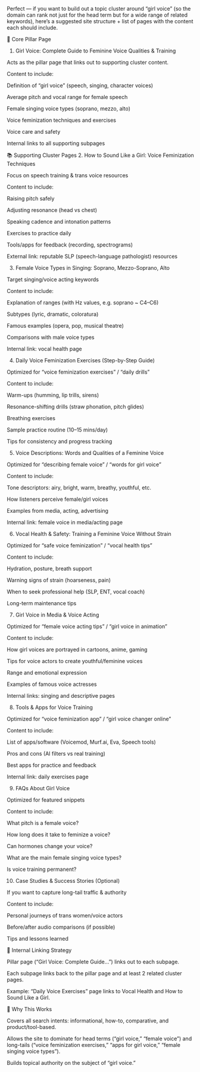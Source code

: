 Perfect — if you want to build out a topic cluster around “girl voice” (so the domain can rank not just for the head term but for a wide range of related keywords), here’s a suggested site structure + list of pages with the content each should include.

🔑 Core Pillar Page

1. Girl Voice: Complete Guide to Feminine Voice Qualities & Training

Acts as the pillar page that links out to supporting cluster content.

Content to include:

Definition of “girl voice” (speech, singing, character voices)

Average pitch and vocal range for female speech

Female singing voice types (soprano, mezzo, alto)

Voice feminization techniques and exercises

Voice care and safety

Internal links to all supporting subpages

📚 Supporting Cluster Pages 2. How to Sound Like a Girl: Voice Feminization Techniques

Focus on speech training & trans voice resources

Content to include:

Raising pitch safely

Adjusting resonance (head vs chest)

Speaking cadence and intonation patterns

Exercises to practice daily

Tools/apps for feedback (recording, spectrograms)

External link: reputable SLP (speech-language pathologist) resources

3. Female Voice Types in Singing: Soprano, Mezzo-Soprano, Alto

Target singing/voice acting keywords

Content to include:

Explanation of ranges (with Hz values, e.g. soprano ~ C4–C6)

Subtypes (lyric, dramatic, coloratura)

Famous examples (opera, pop, musical theatre)

Comparisons with male voice types

Internal link: vocal health page

4. Daily Voice Feminization Exercises (Step-by-Step Guide)

Optimized for “voice feminization exercises” / “daily drills”

Content to include:

Warm-ups (humming, lip trills, sirens)

Resonance-shifting drills (straw phonation, pitch glides)

Breathing exercises

Sample practice routine (10–15 mins/day)

Tips for consistency and progress tracking

5. Voice Descriptions: Words and Qualities of a Feminine Voice

Optimized for “describing female voice” / “words for girl voice”

Content to include:

Tone descriptors: airy, bright, warm, breathy, youthful, etc.

How listeners perceive female/girl voices

Examples from media, acting, advertising

Internal link: female voice in media/acting page

6. Vocal Health & Safety: Training a Feminine Voice Without Strain

Optimized for “safe voice feminization” / “vocal health tips”

Content to include:

Hydration, posture, breath support

Warning signs of strain (hoarseness, pain)

When to seek professional help (SLP, ENT, vocal coach)

Long-term maintenance tips

7. Girl Voice in Media & Voice Acting

Optimized for “female voice acting tips” / “girl voice in animation”

Content to include:

How girl voices are portrayed in cartoons, anime, gaming

Tips for voice actors to create youthful/feminine voices

Range and emotional expression

Examples of famous voice actresses

Internal links: singing and descriptive pages

8. Tools & Apps for Voice Training

Optimized for “voice feminization app” / “girl voice changer online”

Content to include:

List of apps/software (Voicemod, Murf.ai, Eva, Speech tools)

Pros and cons (AI filters vs real training)

Best apps for practice and feedback

Internal link: daily exercises page

9. FAQs About Girl Voice

Optimized for featured snippets

Content to include:

What pitch is a female voice?

How long does it take to feminize a voice?

Can hormones change your voice?

What are the main female singing voice types?

Is voice training permanent?

10. Case Studies & Success Stories (Optional)

If you want to capture long-tail traffic & authority

Content to include:

Personal journeys of trans women/voice actors

Before/after audio comparisons (if possible)

Tips and lessons learned

🔗 Internal Linking Strategy

Pillar page (“Girl Voice: Complete Guide…”) links out to each subpage.

Each subpage links back to the pillar page and at least 2 related cluster pages.

Example: “Daily Voice Exercises” page links to Vocal Health and How to Sound Like a Girl.

🎯 Why This Works

Covers all search intents: informational, how-to, comparative, and product/tool-based.

Allows the site to dominate for head terms (“girl voice,” “female voice”) and long-tails (“voice feminization exercises,” “apps for girl voice,” “female singing voice types”).

Builds topical authority on the subject of “girl voice.”
